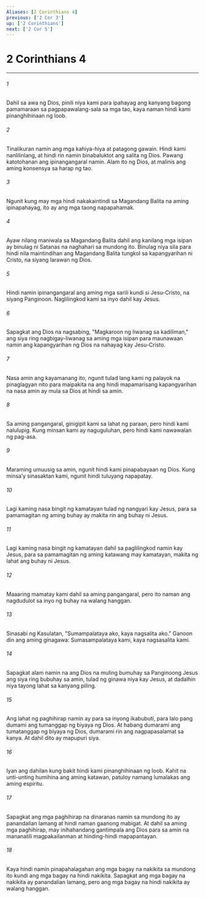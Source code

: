 ```yaml
---
Aliases: [2 Corinthians 4]
previous: ['2 Cor 3']
up: ['2 Corinthians']
next: ['2 Cor 5']
---
```

# 2 Corinthians 4

***

###### 1
Dahil sa awa ng Dios, pinili niya kami para ipahayag ang kanyang bagong pamamaraan sa pagpapawalang-sala sa mga tao, kaya naman hindi kami pinanghihinaan ng loob. 

###### 2
Tinalikuran namin ang mga kahiya-hiya at patagong gawain. Hindi kami nanlilinlang, at hindi rin namin binabaluktot ang salita ng Dios. Pawang katotohanan ang ipinangangaral namin. Alam ito ng Dios, at malinis ang aming konsensya sa harap ng tao. 

###### 3
Ngunit kung may mga hindi nakakaintindi sa Magandang Balita na aming ipinapahayag, ito ay ang mga taong napapahamak. 

###### 4
Ayaw nilang maniwala sa Magandang Balita dahil ang kanilang mga isipan ay binulag ni Satanas na naghahari sa mundong ito. Binulag niya sila para hindi nila maintindihan ang Magandang Balita tungkol sa kapangyarihan ni Cristo, na siyang larawan ng Dios. 

###### 5
Hindi namin ipinangangaral ang aming mga sarili kundi si Jesu-Cristo, na siyang Panginoon. Naglilingkod kami sa inyo dahil kay Jesus. 

###### 6
Sapagkat ang Dios na nagsabing, "Magkaroon ng liwanag sa kadiliman," ang siya ring nagbigay-liwanag sa aming mga isipan para maunawaan namin ang kapangyarihan ng Dios na nahayag kay Jesu-Cristo. 

###### 7
Nasa amin ang kayamanang ito, ngunit tulad lang kami ng palayok na pinaglagyan nito para maipakita na ang hindi mapamarisang kapangyarihan na nasa amin ay mula sa Dios at hindi sa amin. 

###### 8
Sa aming pangangaral, ginigipit kami sa lahat ng paraan, pero hindi kami nalulupig. Kung minsan kami ay naguguluhan, pero hindi kami nawawalan ng pag-asa. 

###### 9
Maraming umuusig sa amin, ngunit hindi kami pinapabayaan ng Dios. Kung minsaʼy sinasaktan kami, ngunit hindi tuluyang napapatay. 

###### 10
Lagi kaming nasa bingit ng kamatayan tulad ng nangyari kay Jesus, para sa pamamagitan ng aming buhay ay makita rin ang buhay ni Jesus. 

###### 11
Lagi kaming nasa bingit ng kamatayan dahil sa paglilingkod namin kay Jesus, para sa pamamagitan ng aming katawang may kamatayan, makita ng lahat ang buhay ni Jesus. 

###### 12
Maaaring mamatay kami dahil sa aming pangangaral, pero ito naman ang nagdudulot sa inyo ng buhay na walang hanggan. 

###### 13
Sinasabi ng Kasulatan, "Sumampalataya ako, kaya nagsalita ako." Ganoon din ang aming ginagawa: Sumasampalataya kami, kaya nagsasalita kami. 

###### 14
Sapagkat alam namin na ang Dios na muling bumuhay sa Panginoong Jesus ang siya ring bubuhay sa amin, tulad ng ginawa niya kay Jesus, at dadalhin niya tayong lahat sa kanyang piling. 

###### 15
Ang lahat ng paghihirap namin ay para sa inyong ikabubuti, para lalo pang dumami ang tumanggap ng biyaya ng Dios. At habang dumarami ang tumatanggap ng biyaya ng Dios, dumarami rin ang nagpapasalamat sa kanya. At dahil dito ay mapupuri siya. 

###### 16
Iyan ang dahilan kung bakit hindi kami pinanghihinaan ng loob. Kahit na unti-unting humihina ang aming katawan, patuloy namang lumalakas ang aming espiritu. 

###### 17
Sapagkat ang mga paghihirap na dinaranas namin sa mundong ito ay panandalian lamang at hindi naman gaanong mabigat. At dahil sa aming mga paghihirap, may inihahandang gantimpala ang Dios para sa amin na mananatili magpakailanman at hinding-hindi mapapantayan. 

###### 18
Kaya hindi namin pinapahalagahan ang mga bagay na nakikita sa mundong ito kundi ang mga bagay na hindi nakikita. Sapagkat ang mga bagay na nakikita ay panandalian lamang, pero ang mga bagay na hindi nakikita ay walang hanggan.
